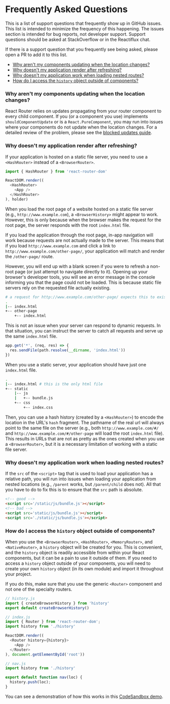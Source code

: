 # Frequently Asked Questions

This is a list of support questions that frequently show up in GitHub issues. This list is intended to minimize the frequency of this happening. The issues section is intended for bug reports, not developer support. Support questions should be asked at StackOverflow or in the Reactiflux chat. 

If there is a support question that you frequently see being asked, please open a PR to add it to this list.

* [Why aren't my components updating when the location changes?](#why-arent-my-components-updating-when-the-location-changes)
* [Why doesn't my application render after refreshing?](#why-doesnt-my-application-render-after-refreshing)
* [Why doesn't my application work when loading nested routes?](#why-doesnt-my-application-work-when-loading-nested-routes)
* [How do I access the `history` object outside of components?](#how-do-i-access-the-history-object-outside-of-components)

### Why aren't my components updating when the location changes?

React Router relies on updates propagating from your router component to every child component. If you (or a component you use) implements `shouldComponentUpdate` or is a `React.PureComponent`, you may run into issues where your components do not update when the location changes. For a detailed review of the problem, please see the [blocked updates guide](packages/react-router/docs/guides/blocked-updates.md).

### Why doesn't my application render after refreshing?

If your application is hosted on a static file server, you need to use a `<HashRouter>` instead of a `<BrowserRouter>`.

```js
import { HashRouter } from 'react-router-dom'

ReactDOM.render((
  <HashRouter>
    <App />
  </HashRouter>
), holder)
```

When you load the root page of a website hosted on a static file server (e.g., `http://www.example.com`), a `<BrowserHistory>` might appear to work. However, this is only because when the browser makes the request for the root page, the server responds with the root `index.html` file.

If you load the application through the root page, in-app navigation will work because requests are not actually made to the server. This means that if you load `http://www.example.com` and click a link to `http://www.example.com/other-page/`, your application will match and render the `/other-page/` route.

However, you will end up with a blank screen if you were to refresh a non-root page (or just attempt to navigate directly to it). Opening up your browser's developer tools, you will see an error message in the console informing you that the page could not be loaded. This is because static file servers rely on the requested file actually existing.

```bash
# a request for http://www.example.com/other-page/ expects this to exist
.
|-- index.html
+-- other-page
    +-- index.html
```

This is not an issue when your server can respond to dynamic requests. In that situation, you can instruct the server to catch all requests and serve up the same `index.html` file.

```js
app.get('*', (req, res) => {
  res.sendFile(path.resolve(__dirname, 'index.html'))
})
```

When you use a static server, your application should have just one `index.html` file.

```bash
.
|-- index.html # this is the only html file
+-- static
    |-- js
    |   +-- bundle.js
    +-- css
        +-- index.css
```

Then, you can use a hash history (created by a `<HashRouter>`) to encode the location in the URL's `hash` fragment. The pathname of the real url will always point to the same file on the server (e.g., both `http://www.example.com/#/` and `http://www.example.com/#/other-page` will load the root `index.html` file). This results in URLs that are not as pretty as the ones created when you use a `<BrowserRouter>`, but it is a necessary limitation of working with a static file server.

### Why doesn't my application work when loading nested routes?

If the `src` of the `<script>` tag that is used to load your application has a relative path, you will run into issues when loading your application from nested locations (e.g., `/parent` works, but `/parent/child` does not). All that you have to do to fix this is to ensure that the `src` path is absolute.

```html
<!-- good -->
<script src='/static/js/bundle.js'></script>
<!-- bad -->
<script src='static/js/bundle.js'></script>
<script src='./static/js/bundle.js'></script>
```
### How do I access the `history` object outside of components?

When you use the `<BrowserRouter>`, `<HashRouter>`, `<MemoryRouter>`, and `<NativeRouter>`, a `history` object will be created for you. This is convenient, and the `history` object is readily accessible from within your React components, but it can be a pain to use it outside of them. If you need to access a `history` object outside of your components, you will need to create your own `history` object (in its own module) and import it throughout your project.

If you do this, make sure that you use the generic `<Router>` component and not one of the specialty routers.

```js
// history.js
import { createBrowserHistory } from 'history'
export default createBrowserHistory()
```
```js
// index.js
import { Router } from 'react-router-dom';
import history from './history'

ReactDOM.render((
  <Router history={history}>
    <App />
  </Router>
), document.getElementById('root'))
```
```js
// nav.js
import history from './history'

export default function nav(loc) {
  history.push(loc);
}
```

You can see a demonstration of how this works in this [CodeSandbox demo](https://codesandbox.io/s/owQ8Wrk3).
